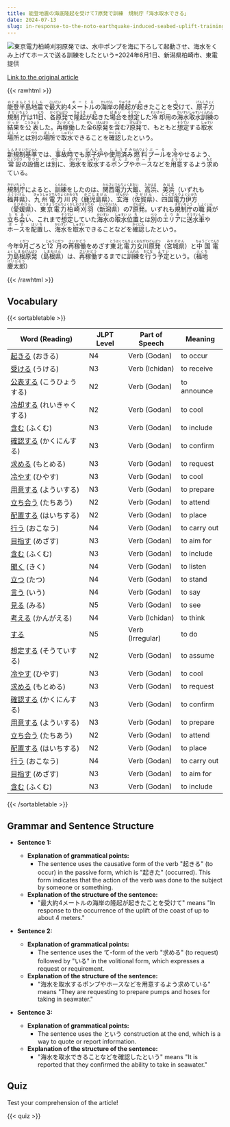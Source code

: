 ```yaml
---
title: 能登地震の海底隆起を受けて7原発で訓練　規制庁「海水取水できる」
date: 2024-07-13
slug: in-response-to-the-noto-earthquake-induced-seabed-uplift-training-was-conducted-at-7-nuclear-power-plants-the-regulatory-agency-stated-that-seawater-can-be-taken
---
```


![東京電力柏崎刈羽原発では、水中ポンプを海に下ろして起動させ、海水をくみ上げてホースで送る訓練をしたという=2024年6月1日、新潟県柏崎市、東電提供](https://www.asahicom.jp/imgopt/img/47e066c9a8/comm_L/AS20240711002651.jpg "東京電力柏崎刈羽原発では、水中ポンプを海に下ろして起動させ、海水をくみ上げてホースで送る訓練をしたという=2024年6月1日、新潟県柏崎市、東電提供")

[Link to the original article](https://asahi.com/articles/ASS7C2JM8S7CULBH00FM.html?iref=pc_tech_science_top__n)

{{< rawhtml >}}
<p><ruby>能登半島<rt>のとはんとう</rt></ruby><ruby>地震<rt>じしん</rt></ruby>で<ruby>最大<rt>さいだい</rt></ruby>約4<ruby>メートル<rt>めーとる</rt></ruby>の<ruby>海岸<rt>かいがん</rt></ruby>の<ruby>隆起<rt>りゅうき</rt></ruby>が<ruby>起<rt>お</rt></ruby>きたことを<ruby>受<rt>う</rt></ruby>けて、<ruby>原子力<rt>げんしりょく</rt></ruby><ruby>規制<rt>きせい</rt></ruby><ruby>庁<rt>ちょう</rt></ruby>は11<ruby>日<rt>にち</rt></ruby>、<ruby>各<rt>かく</rt></ruby><ruby>原発<rt>げんぱつ</rt></ruby>で<ruby>隆起<rt>りゅうき</rt></ruby>が<ruby>起<rt>お</rt></ruby>きた<ruby>場合<rt>ばあい</rt></ruby>を<ruby>想定<rt>そうてい</rt></ruby>した<ruby>冷却<rt>れいきゃく</rt></ruby>用の<ruby>海水<rt>かいすい</rt></ruby><ruby>取水<rt>しゅすい</rt></ruby><ruby>訓練<rt>くんれん</rt></ruby>の<ruby>結果<rt>けっか</rt></ruby>を<ruby>公表<rt>こうひょう</rt></ruby>した。<ruby>再<rt>さい</rt></ruby><ruby>稼働<rt>かどう</rt></ruby>した<ruby>全<rt>ぜん</rt></ruby>6<ruby>原発<rt>げんぱつ</rt></ruby>を<ruby>含<rt>ふく</rt></ruby>む7<ruby>原発<rt>げんぱつ</rt></ruby>で、もともと<ruby>想定<rt>そうてい</rt></ruby>する<ruby>取水<rt>しゅすい</rt></ruby><ruby>場所<rt>ばしょ</rt></ruby>とは<ruby>別<rt>べつ</rt></ruby>の<ruby>場所<rt>ばしょ</rt></ruby>で<ruby>取水<rt>しゅすい</rt></ruby>できることを<ruby>確認<rt>かくにん</rt></ruby>したという。</p>

<p><ruby>新規制<rt>しんきせい</rt></ruby><ruby>基準<rt>きじゅん</rt></ruby>では、<ruby>事故<rt>じこ</rt></ruby><ruby>時<rt>じ</rt></ruby>でも<ruby>原子炉<rt>げんしろ</rt></ruby>や<ruby>使用済み<rt>しようずみ</rt></ruby><ruby>燃料<rt>ねんりょう</rt></ruby><ruby>プール<rt>ぷーる</rt></ruby>を<ruby>冷<rt>ひ</rt></ruby>やせるよう、<ruby>常設<rt>じょうせつ</rt></ruby>の<ruby>設備<rt>せつび</rt></ruby>とは<ruby>別<rt>べつ</rt></ruby>に、<ruby>海水<rt>かいすい</rt></ruby>を<ruby>取水<rt>しゅすい</rt></ruby>する<ruby>ポンプ<rt>ぽんぷ</rt></ruby>や<ruby>ホース<rt>ほーす</rt></ruby>などを<ruby>用意<rt>ようい</rt></ruby>するよう<ruby>求<rt>もと</rt></ruby>めている。</p>

<p><ruby>規制庁<rt>きせいちょう</rt></ruby>によると、<ruby>訓練<rt>くんれん</rt></ruby>をしたのは、<ruby>関西電力大飯<rt>かんさいでんりょくおおい</rt></ruby>、<ruby>高浜<rt>たかはま</rt></ruby>、<ruby>美浜<rt>みはま</rt></ruby>（いずれも<ruby>福井県<rt>ふくいけん</rt></ruby>）、<ruby>九州電力川内<rt>きゅうしゅうでんりょくかわうち</rt></ruby>（<ruby>鹿児島県<rt>かごしまけん</rt></ruby>）、<ruby>玄海<rt>げんかい</rt></ruby>（<ruby>佐賀県<rt>さがけん</rt></ruby>）、<ruby>四国電力伊方<rt>しこくでんりょくいかた</rt></ruby>（<ruby>愛媛県<rt>えひめけん</rt></ruby>）、<ruby>東京電力柏崎刈羽<rt>とうきょうでんりょくかしわざきかりわ</rt></ruby>（<ruby>新潟県<rt>にいがたけん</rt></ruby>）の7<ruby>原発<rt>げんぱつ</rt></ruby>。いずれも<ruby>規制庁<rt>きせいちょう</rt></ruby>の<ruby>職員<rt>しょくいん</rt></ruby>が<ruby>立ち会い<rt>たちあい</rt></ruby>、これまで<ruby>想定<rt>そうてい</rt></ruby>していた<ruby>海水<rt>かいすい</rt></ruby>の<ruby>取水<rt>しゅすい</rt></ruby><ruby>位置<rt>いち</rt></ruby>とは<ruby>別<rt>べつ</rt></ruby>の<ruby>エリア<rt>えりあ</rt></ruby>に<ruby>送水車<rt>そうすいしゃ</rt></ruby>や<ruby>ホース<rt>ほーす</rt></ruby>を<ruby>配置<rt>はいち</rt></ruby>し、<ruby>海水<rt>かいすい</rt></ruby>を<ruby>取水<rt>しゅすい</rt></ruby>できることなどを<ruby>確認<rt>かくにん</rt></ruby>したという。</p>

<p>今年<ruby>9月<rt>くがつ</rt></ruby>ごろと<ruby>12月<rt>じゅうにがつ</rt></ruby>の<ruby>再稼働<rt>さいかどう</rt></ruby>をめざす<ruby>東北電力<rt>とうほくでんりょく</rt></ruby><ruby>女川<rt>おながわ</rt></ruby><ruby>原発<rt>げんぱつ</rt></ruby>（<ruby>宮城県<rt>みやぎけん</rt></ruby>）と<ruby>中国電力<rt>ちゅうごくでんりょく</rt></ruby><ruby>島根<rt>しまね</rt></ruby><ruby>原発<rt>げんぱつ</rt></ruby>（<ruby>島根県<rt>しまねけん</rt></ruby>）は、<ruby>再稼働<rt>さいかどう</rt></ruby>するまでに<ruby>訓練<rt>くんれん</rt></ruby>を<ruby>行<rt>おこな</rt></ruby>う<ruby>予定<rt>よてい</rt></ruby>という。（<ruby>福地<rt>ふくち</rt></ruby><ruby>慶太郎<rt>けいたろう</rt></ruby>）</p>
{{< /rawhtml >}}

## Vocabulary


{{< sortabletable >}}

| Word (Reading) | JLPT Level | Part of Speech | Meaning |
|-----------------|------------|---------------|---------|
|[起きる](https://jisho.org/search/%E8%B5%B7%E3%81%8D%E3%82%8B) (おきる)| N4 | Verb (Godan) | to occur |
|[受ける](https://jisho.org/search/%E5%8F%97%E3%81%91%E3%82%8B) (うける)| N3 | Verb (Ichidan) | to receive |
|[公表する](https://jisho.org/search/%E5%85%AC%E8%A1%A8%E3%81%99%E3%82%8B) (こうひょうする)| N2 | Verb (Godan) | to announce |
|[冷却する](https://jisho.org/search/%E5%86%B7%E5%8D%B4%E3%81%99%E3%82%8B) (れいきゃくする)| N2 | Verb (Godan) | to cool |
|[含む](https://jisho.org/search/%E5%90%AB%E3%82%80) (ふくむ)| N3 | Verb (Godan) | to include |
|[確認する](https://jisho.org/search/%E7%A2%BA%E8%AA%8D%E3%81%99%E3%82%8B) (かくにんする)| N3 | Verb (Godan) | to confirm |
|[求める](https://jisho.org/search/%E6%B1%82%E3%82%81%E3%82%8B) (もとめる)| N3 | Verb (Godan) | to request |
|[冷やす](https://jisho.org/search/%E5%86%B7%E3%82%84%E3%81%99) (ひやす)| N3 | Verb (Godan) | to cool |
|[用意する](https://jisho.org/search/%E7%94%A8%E6%84%8F%E3%81%99%E3%82%8B) (よういする)| N3 | Verb (Godan) | to prepare |
|[立ち会う](https://jisho.org/search/%E7%AB%8B%E3%81%A1%E4%BC%9A%E3%81%86) (たちあう)| N2 | Verb (Godan) | to attend |
|[配置する](https://jisho.org/search/%E9%85%8D%E7%BD%AE%E3%81%99%E3%82%8B) (はいちする)| N2 | Verb (Godan) | to place |
|[行う](https://jisho.org/search/%E8%A1%8C%E3%81%86) (おこなう)| N4 | Verb (Godan) | to carry out |
|[目指す](https://jisho.org/search/%E7%9B%AE%E6%8C%87%E3%81%99) (めざす)| N3 | Verb (Godan) | to aim for |
|[含む](https://jisho.org/search/%E5%90%AB%E3%82%80) (ふくむ)| N3 | Verb (Godan) | to include |
|[聞く](https://jisho.org/search/%E8%81%9E%E3%81%8F) (きく)| N4 | Verb (Godan) | to listen |
|[立つ](https://jisho.org/search/%E7%AB%8B%E3%81%A4) (たつ)| N4 | Verb (Godan) | to stand |
|[言う](https://jisho.org/search/%E8%A8%80%E3%81%86) (いう)| N4 | Verb (Godan) | to say |
|[見る](https://jisho.org/search/%E8%A6%8B%E3%82%8B) (みる)| N5 | Verb (Godan) | to see |
|[考える](https://jisho.org/search/%E8%80%83%E3%81%88%E3%82%8B) (かんがえる)| N4 | Verb (Ichidan) | to think |
|[する](https://jisho.org/search/%E3%81%99%E3%82%8B)| N5 | Verb (Irregular) | to do |
|[想定する](https://jisho.org/search/%E6%83%B3%E5%AE%9A%E3%81%99%E3%82%8B) (そうていする)| N2 | Verb (Godan) | to assume |
|[冷やす](https://jisho.org/search/%E5%86%B7%E3%82%84%E3%81%99) (ひやす)| N3 | Verb (Godan) | to cool |
|[求める](https://jisho.org/search/%E6%B1%82%E3%82%81%E3%82%8B) (もとめる)| N3 | Verb (Godan) | to request |
|[確認する](https://jisho.org/search/%E7%A2%BA%E8%AA%8D%E3%81%99%E3%82%8B) (かくにんする)| N3 | Verb (Godan) | to confirm |
|[用意する](https://jisho.org/search/%E7%94%A8%E6%84%8F%E3%81%99%E3%82%8B) (よういする)| N3 | Verb (Godan) | to prepare |
|[立ち会う](https://jisho.org/search/%E7%AB%8B%E3%81%A1%E4%BC%9A%E3%81%86) (たちあう)| N2 | Verb (Godan) | to attend |
|[配置する](https://jisho.org/search/%E9%85%8D%E7%BD%AE%E3%81%99%E3%82%8B) (はいちする)| N2 | Verb (Godan) | to place |
|[行う](https://jisho.org/search/%E8%A1%8C%E3%81%86) (おこなう)| N4 | Verb (Godan) | to carry out |
|[目指す](https://jisho.org/search/%E7%9B%AE%E6%8C%87%E3%81%99) (めざす)| N3 | Verb (Godan) | to aim for |
|[含む](https://jisho.org/search/%E5%90%AB%E3%82%80) (ふくむ)| N3 | Verb (Godan) | to include |

{{< /sortabletable >}}


## Grammar and Sentence Structure

- **Sentence 1:**
  - **Explanation of grammatical points:** 
    - The sentence uses the causative form of the verb "起きる" (to occur) in the passive form, which is "起きた" (occurred). This form indicates that the action of the verb was done to the subject by someone or something.
  - **Explanation of the structure of the sentence:**
    - "最大約4メートルの海岸の隆起が起きたことを受けて" means "In response to the occurrence of the uplift of the coast of up to about 4 meters."

- **Sentence 2:**
  - **Explanation of grammatical points:** 
    - The sentence uses the て-form of the verb "求める" (to request) followed by "いる" in the volitional form, which expresses a request or requirement.
  - **Explanation of the structure of the sentence:**
    - "海水を取水するポンプやホースなどを用意するよう求めている" means "They are requesting to prepare pumps and hoses for taking in seawater."

- **Sentence 3:**
  - **Explanation of grammatical points:** 
    - The sentence uses the という construction at the end, which is a way to quote or report information.
  - **Explanation of the structure of the sentence:**
    - "海水を取水できることなどを確認したという" means "It is reported that they confirmed the ability to take in seawater."

## Quiz

Test your comprehension of the article!

{{< quiz >}}